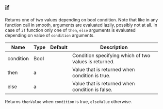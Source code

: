 ## if

Returns one of two values depending on bool condition.
Note that like in any function call in smooth, 
arguments are evaluated lazily, possibly not at all.
In case of `if` function only one of `then`, `else` arguments is evaluated
depending on value of `condition` arguments.

 | Name | Type | Default | Description |
 | ---- | ---- | ------- | ----------- |
 | condition | Bool |   | Condition specifying which of two values is returned. |
 | then | a |   | Value that is returned when condition is true. |
 | else | a |   | Value that is returned when condition is false.|

Returns `thenValue` when `condition` is true, `elseValue` otherwise. 


